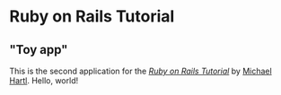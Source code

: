 # Ruby on Rails Tutorial
## "Toy app"
This is the second application for the
[*Ruby on Rails Tutorial*](https://www.railstutorial.org/)
by [Michael Hartl](https://www.michaelhartl.com/). Hello, world!
